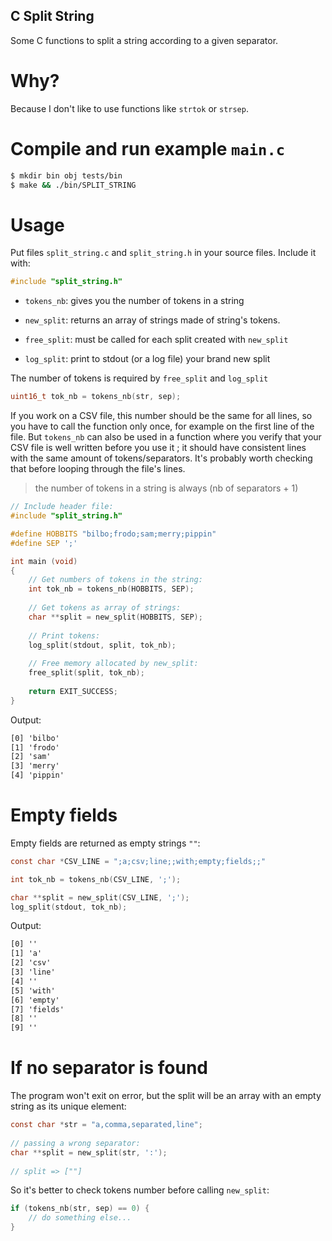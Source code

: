 C Split String
------------------


Some C functions to split a string according to a given separator.

	
# Why?

Because I don't like to use functions like `strtok` or `strsep`.

# Compile and run example `main.c`



```sh
$ mkdir bin obj tests/bin
$ make && ./bin/SPLIT_STRING
```


# Usage

Put files `split_string.c` and `split_string.h` in your source files. Include
it with:

```c
#include "split_string.h"
```

- `tokens_nb`:  gives you the number of tokens in a string

- `new_split`:  returns an array of strings made of string's tokens.

- `free_split`:  must be called for each split created with `new_split`

- `log_split`:  print to stdout (or a log file) your brand new split


The number of tokens is required by  `free_split` and `log_split`


```c
uint16_t tok_nb = tokens_nb(str, sep);
```

If you work on a CSV file, this number should be the same for all lines, so you
have to call the function only once, for example on the first line of the file.
But `tokens_nb` can also be used in a function where you verify that your CSV
file is well written before you use it ; it should have consistent lines with
the same amount of tokens/separators. It's probably worth checking that before
looping through the file's lines.

> the number of tokens in a string is always (nb of separators + 1)


```c
// Include header file:
#include "split_string.h"

#define HOBBITS "bilbo;frodo;sam;merry;pippin"
#define SEP ';'

int main (void)
{
	// Get numbers of tokens in the string:
	int tok_nb = tokens_nb(HOBBITS, SEP);
	
	// Get tokens as array of strings:
	char **split = new_split(HOBBITS, SEP);
	
	// Print tokens:
	log_split(stdout, split, tok_nb);
	
	// Free memory allocated by new_split:
	free_split(split, tok_nb);
	
	return EXIT_SUCCESS;
}
```

Output:

```txt
[0] 'bilbo'
[1] 'frodo'
[2] 'sam'
[3] 'merry'
[4] 'pippin'
```

# Empty fields

Empty fields are returned as empty strings `""`:

```c
const char *CSV_LINE = ";a;csv;line;;with;empty;fields;;"

int tok_nb = tokens_nb(CSV_LINE, ';');

char **split = new_split(CSV_LINE, ';');
log_split(stdout, tok_nb);
```

Output:

```txt
[0] ''
[1] 'a'
[2] 'csv'
[3] 'line'
[4] ''
[5] 'with'
[6] 'empty'
[7] 'fields'
[8] ''
[9] ''
```
	
	
# If no separator is found

The program won't exit on error, but the split will be an array with
an empty string as its unique element:
                                                                    
```c
const char *str = "a,comma,separated,line";
                                                                    
// passing a wrong separator:
char **split = new_split(str, ':');
                                                                    
// split => [""]
```
                                                                    
So it's better to check tokens number before calling `new_split`:

```c
if (tokens_nb(str, sep) == 0) {
	// do something else...
}
```
